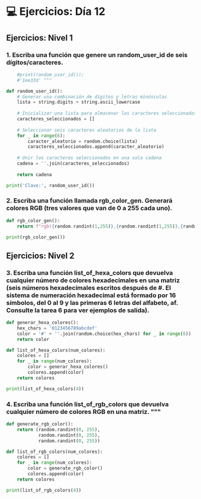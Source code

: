 # 💻 Ejercicios: Día 12

## Ejercicios: Nivel 1

### 1. Escriba una función que genere un random_user_id de seis dígitos/caracteres.
```python
    #print(random_user_id());
    #'1ee33d' """

def random_user_id():
    # Generar una combinación de dígitos y letras minúsculas
    lista = string.digits + string.ascii_lowercase
    
    # Inicializar una lista para almacenar los caracteres seleccionados
    caracteres_seleccionados = []
    
    # Seleccionar seis caracteres aleatorios de la lista
    for _ in range(6):
        caracter_aleatorio = random.choice(lista)
        caracteres_seleccionados.append(caracter_aleatorio)
    
    # Unir los caracteres seleccionados en una sola cadena
    cadena = ''.join(caracteres_seleccionados)
    
    return cadena

print('Clave:', random_user_id())
```

### 2. Escriba una función llamada rgb_color_gen. Generará colores RGB (tres valores que van de 0 a 255 cada uno).
```python
def rgb_color_gen():
    return f"rgb({random.randint(1,255)},{random.randint(1,255)},{random.randint(1,255)})"

print(rgb_color_gen())
```
## Ejercicios: Nivel 2

### 3. Escriba una función list_of_hexa_colors que devuelva cualquier número de colores hexadecimales en una matriz (seis números hexadecimales escritos después de #. El sistema de numeración hexadecimal está formado por 16 símbolos, del 0 al 9 y las primeras 6 letras del alfabeto, af. Consulte la tarea 6 para ver ejemplos de salida).
```python
def generar_hexa_colores():
    hex_chars = '0123456789abcdef'
    color = '#' + ''.join(random.choice(hex_chars) for _ in range(6))
    return color

def list_of_hexa_colors(num_colores):
    colores = []
    for _ in range(num_colores):
        color = generar_hexa_colores()
        colores.append(color)
    return colores

print(list_of_hexa_colors(4))
```

### 4. Escriba una función list_of_rgb_colors que devuelva cualquier número de colores RGB en una matriz. """

```python
def generate_rgb_color():
    return (random.randint(0, 255), 
            random.randint(0, 255), 
            random.randint(0, 255))

def list_of_rgb_colors(num_colores):
    colores = []
    for _ in range(num_colores):
        color = generate_rgb_color()
        colores.append(color)
    return colores

print(list_of_rgb_colors(4))
```